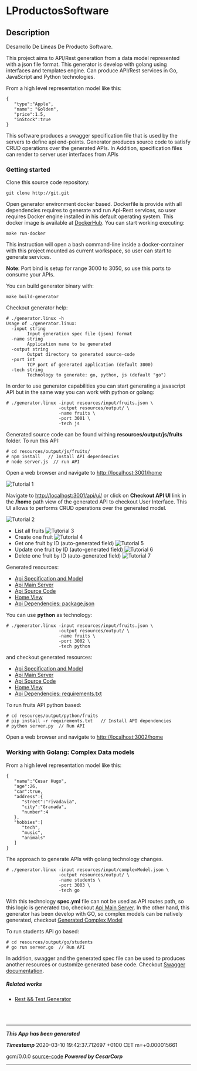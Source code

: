# LProductosSoftware

## Description
Desarrollo De Lineas De Producto Software.
 
This project aims to API/Rest generation from a data model represented with a json 
file format. This generator is develop with golang using interfaces and templates engine.
Can produce API/Rest services in Go, JavaScript and Python technologies. 


From a high level representation model like this:
```
{
   "type":"Apple",
   "name": "Golden",
   "price":1.5,
   "inStock":true
}
```

This software produces a swagger specification file that is used by the servers to define api end-points.
Generator produces source code to satisfy CRUD operations over the generated APIs. In Addition, specification files
can render to server user interfaces from APIs


### Getting started

Clone this source code repository:
```
git clone http://git.git
```

Open generator environment docker based. Dockerfile is provide with all dependencies requires to
generate and run Api-Rest services, so user requires Docker engine installed in his default operating system.
This docker image is available at [DockerHub](https://hub.docker.com/r/hugobarzano/dlps). You can start working
executing:


```
make run-docker
```

This instruction will open a bash command-line inside a docker-container
with this project mounted as current workspace, so user can start to generate
services.

**Note**: Port bind is setup for range 3000 to 3050,
so use this ports to consume your APIs. 

You can build generator binary with:

```
make build-generator
```

Checkout generator help:

```
# ./generator.linux -h
Usage of ./generator.linux:
  -input string
        Input generation spec file (json) format
  -name string
        Application name to be generated
  -output string
        Output directory to generated source-code
  -port int
        TCP port of generated application (default 3000)
  -tech string
        Technology to generate: go, python, js (default "go")

``` 

In order to use generator capabilities you can start generating a javascript API but
in the same way you can work with python or golang: 

``` 
# ./generator.linux -input resources/input/fruits.json \
                    -output resources/output/ \
                    -name fruits \
                    -port 3001 \
                    -tech js
```

Generated source code can be found withing **resources/output/js/fruits** folder. To run this API: 

``` 
# cd resources/output/js/fruits/
# npm install   // Install API dependencies 
# node server.js  // run API
```
 
Open a web browser and navigate to [http://localhost:3001/home](http://localhost:3001/home)

![Tutorial 1](resources/img/tutorial1.png)

Navigate to [http://localhost:3001/api/ui/](http://localhost:3001/api/ui/) or click on **Checkout API UI** link in the **/home** path view 
of the generated API to checkout User Interface. This UI allows to performs CRUD operations over the generated model.

![Tutorial 2](resources/img/tutorial2.png)

- List all fruits
    ![Tutorial 3](resources/img/tutorial3.png)
- Create one fruit
    ![Tutorial 4](resources/img/tutorial4.png)
- Get one fruit by ID (auto-generated field)
    ![Tutorial 5](resources/img/tutorial5.png)
- Update one fruit by ID (auto-generated field)
    ![Tutorial 6](resources/img/tutorial6.png)
- Delete one fruit by ID (auto-generated field)
    ![Tutorial 7](resources/img/tutorial7.png)
    

Generated resources:
  
- [Api Specification and Model](resources/output/js/fruits/spec/spec.yml)
- [Api Main Server](resources/output/js/fruits/server.js)
- [Api Source Code](resources/output/js/fruits/api/index.js)
- [Home View](resources/output/js/fruits/templates/index.html)
- [Api Dependencies: package.json](resources/output/js/fruits/package.json)


You can use **python** as technology:
``` 
# ./generator.linux -input resources/input/fruits.json \
                    -output resources/output/ \
                    -name fruits \
                    -port 3002 \
                    -tech python
```

and checkout generated resources: 

- [Api Specification and Model](resources/output/python/fruits/spec/spec.yml)
- [Api Main Server](resources/output/python/fruits/server.py)
- [Api Source Code](resources/output/python/fruits/api.py)
- [Home View](resources/output/python/fruits/templates/index.html)
- [Api Dependencies: requirements.txt](resources/output/python/fruits/requirements.txt)

To run fruits API python based: 

``` 
# cd resources/output/python/fruits
# pip install -r requirements.txt   // Install API dependencies 
# python server.py  // Run API
```
Open a web browser and navigate to [http://localhost:3002/home](http://localhost:3002/home)

### Working with Golang: Complex Data models

From a high level representation model like this:
```
{
   "name":"Cesar Hugo",
   "age":26,
   "car":true,
   "address":{
      "street":"rivadavia",
      "city":"Granada",
      "number":4
   },
   "hobbies":[
      "tech",
      "music",
      "animals"
   ]
}
```
The approach to generate APIs with golang technology changes.

``` 
# ./generator.linux -input resources/input/complexModel.json \
                    -output resources/output/ \
                    -name students \
                    -port 3003 \
                    -tech go
```

With this technology **spec.yml** file can not be used as API routes path, so 
this logic is generated too, checkout [Api Main Server](resources/output/go/students/server.go). In the other hand, this generator has been develop with GO, so complex models can be
natively generated, checkout [Generated Complex Model](resources/output/go/students/model/model.go)

To run students API go based: 

``` 
# cd resources/output/go/students
# go run server.go  // Run API
```

In addition, swagger and the generated spec file can be used to produces another resources or 
customize generated base code. Checkout [Swagger documentation](https://swagger.io/). 


##### Related works

- [Rest && Test Generator](https://github.com/hugobarzano/restandtestgenerator)
<br>
<br>
<hr>


***This App has been generated***

***Timestamp*** 2020-03-10 19:42:37.712697 +0100 CET m=+0.000015661

gcm/0.0.0
  [source-code](https://github.com/hugobarzano/GCM)
     ***Powered by CesarCorp***
<hr>
